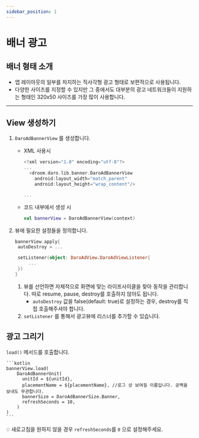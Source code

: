 ```yaml
---
sidebar_position: 1
---
```


# 배너 광고

## 배너 형태 소개

- 앱 레이아웃의 일부를 차지하는 직사각형 광고 형태로 보편적으로 사용됩니다.
- 다양한 사이즈를 지정할 수 있지만 그 중에서도 대부분의 광고 네트워크들이 지원하는 형태인 320x50 사이즈를 가장 많이 사용합니다.

---

## View 생성하기

1. `DaroAdBannerView` 를 생성합니다.

   - XML 사용시

     ```kotlin
     <?xml version="1.0" encoding="utf-8"?>
     ...
       <droom.daro.lib.banner.DaroAdBannerView
         android:layout_width="match_parent"
         android:layout_height="wrap_content"/>

     ...
     ```

   - 코드 내부에서 생성 시

     ```kotlin
     val bannerView = DaroAdBannerView(context)
     ```

2. 뷰에 필요한 설정들을 정의합니다.

   ```kotlin
   bannerView.apply{
   	autoDestroy = ...

   	setListener(object: DaroAdView.DaroAdViewListener{
   		...
   	})
   }
   ```

   1. 뷰를 선언하면 자체적으로 화면에 맞는 라이프사이클을 찾아 동작을 관리합니다. 따로 resume, pause, destroy를 호출하지 않아도 됩니다.
      - `autoDestroy` 값을 false(default: true)로 설정하는 경우, destroy를 직접 호출해주셔야 합니다.
   2. `setListener` 를 통해서 광고뷰에 리스너를 추가할 수 있습니다.

## 광고 그리기

`load()` 메서드를 호출합니다.

    ```kotlin
    bannerView.load(
        DaroAdBannerUnit(
          unitId = ${unitId},
          placementName = ${placementName}, //로그 상 보여질 이름입니다. 공백을 보내도 무관합니다.
          bannerSize = DaroAdBannerSize.Banner,
          refreshSeconds = 10,
        )
    )
    ```

💡 새로고침을 원하지 않을 경우 `refreshSeconds`를 `0` 으로 설정해주세요.

